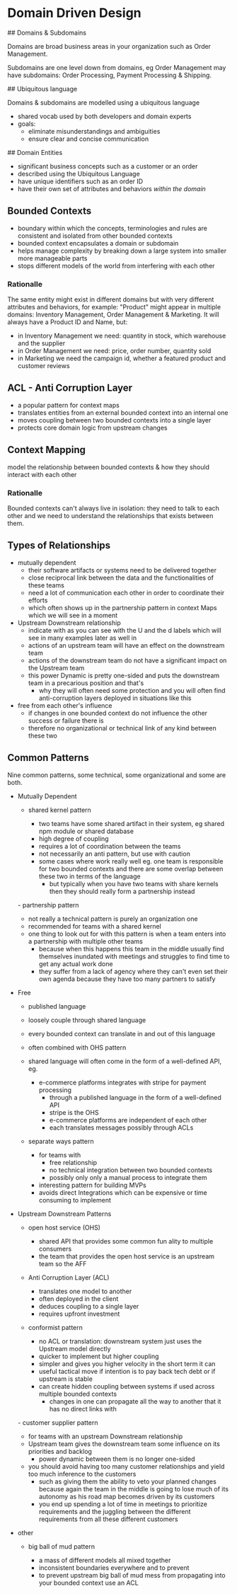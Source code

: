 # Domain Driven Design

## Domains & Subdomains

Domains are broad business areas in your organization such as Order Management.

Subdomains are one level down from domains, eg Order Management may have subdomains: Order Processing, Payment Processing & Shipping.

## Ubiquitous language

Domains & subdomains are modelled using a ubiquitous language
- shared vocab used by both developers and domain experts
- goals:
  - eliminate misunderstandings and ambiguities
  - ensure clear and concise communication

## Domain Entities

- significant business concepts such as a customer or an order
- described using the Ubiquitous Language
- have unique identifiers such as an order ID
- have their own set of attributes and behaviors *within the domain*

## Bounded Contexts

- boundary within which the concepts, terminologies and rules are consistent
  and isolated from other bounded contexts
- bounded context encapsulates a domain or subdomain
- helps manage complexity by breaking down a large system into smaller more manageable parts
- stops different models of the world from interfering with each other

### Rationalle

The same entity might exist in different domains but with very different
attributes and behaviors, for example: "Product" might appear in multiple
domains: Inventory Management, Order Management & Marketing. It will always
have a Product ID and Name, but:

- in Inventory Management we need: quantity in stock, which warehouse and the
  supplier
- in Order Management we need: price, order number, quantity sold
- in Marketing we need the campaign id, whether a featured product and customer
  reviews

## ACL - Anti Corruption Layer

- a popular pattern for context maps
- translates entities from an external bounded context into an internal one
- moves coupling between two bounded contexts into a single layer
- protects core domain logic from upstream changes

## Context Mapping

model the relationship between bounded contexts & how they should interact with each other

### Rationalle

Bounded contexts can't always live in isolation: they need to talk to each
other and we need to understand the relationships that exists between them.

## Types of Relationships

- mutually dependent
  - their software artifacts or systems need to be delivered together
  - close reciprocal link between the data and the functionalities of these teams
  - need a lot of communication each other in order to coordinate their efforts
  - which often shows up in the partnership pattern in context Maps which we will see in a moment
- Upstream Downstream relationship
  - indicate with as you can see with the U and the d labels which will see in many examples later as well in
  - actions of an upstream team will have an effect on the downstream team
  - actions of the downstream team do not have a significant impact on the Upstream team
  - this power Dynamic is pretty one-sided and puts the downstream team in a precarious position and that's
    - why they will often need some protection and you will often find anti-corruption layers deployed in situations like this
- free from each other's influence
  - if changes in one bounded context do not influence the other success or failure there is
  - therefore no organizational or technical link of any kind between these two

## Common Patterns

Nine common patterns, some technical, some organizational and some are both.

- Mutually Dependent

  - shared kernel pattern

    - two teams have some shared artifact in their system, eg shared npm module or shared database
    - high degree of coupling
    - requires a lot of coordination between the teams
    - not necessarily an anti pattern, but use with caution
    - some cases where work really well eg. one team is responsible for two bounded contexts and there are some overlap between these two in terms of the language
      - but typically when you have two teams with share kernels then they should really form a partnership instead

   - partnership pattern

    - not really a technical pattern is purely an organization one
    - recommended for teams with a shared kernel
    - one thing to look out for with this pattern is when a team enters into a partnership with multiple other teams
      - because when this happens this team in the middle usually find themselves inundated with meetings and struggles to find time to get any actual work done
      - they suffer from a lack of agency where they can't even set their own agenda because they have too many partners to satisfy

- Free

  -  published language
    - loosely couple through shared language
    - every bounded context can translate in and out of this language
    - often combined with OHS pattern
    - shared language will often come in the form of a well-defined API, eg.
      - e-commerce platforms integrates with stripe for payment processing
        - through a published language in the form of a well-defined API
        - stripe is the OHS 
        - e-commerce platforms are independent of each other
        - each translates messages possibly through ACLs

  - separate ways pattern

    - for teams with
      - free relationship
      - no technical integration between two bounded contexts
      - possibly only only a manual process to integrate them
    - interesting pattern for building MVPs
    - avoids direct Integrations which can be expensive or time consuming to implement

- Upstream Downstream Patterns

  - open host service (OHS)

    - shared API that provides some common fun ality to multiple consumers
    - the team that provides the open host service is an upstream team so the AFF

  - Anti Corruption Layer (ACL)

    - translates one model to another
    - often deployed in the client
    - deduces coupling to a single layer
    - requires upfront investment

  - conformist pattern

    - no ACL or translation: downstream system just uses the Upstream model directly
    - quicker to implement but higher coupling
    - simpler and gives you higher velocity in the short term it can
    - useful tactical move if intention is to pay back tech debt or if upstream is stable
    - can create hidden coupling between systems if used across multiple bounded contexts
      - changes in one can propagate all the way to another that it has no direct links with

  - customer supplier pattern

    - for teams with an upstream Downstream relationship
    - Upstream team gives the downstream team some influence on its priorities and backlog
      - power dynamic between them is no longer one-sided
    - you should avoid having too many customer relationships and yield too much inference to the customers
      - such as giving them the ability to veto your planned changes because again the team in the middle is going to lose much of its autonomy as his road map becomes driven by its customers
      - you end up spending a lot of time in meetings to prioritize requirements and the juggling between the different requirements from all these different customers

- other

  - big ball of mud pattern

    - a mass of different models all mixed together
    - inconsistent boundaries everywhere and to prevent
    - to prevent upstream big ball of mud mess from propagating into your bounded context use an ACL

